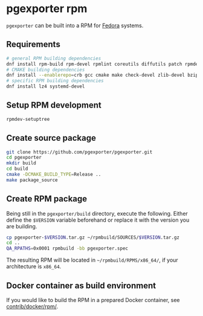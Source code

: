# pgexporter rpm

`pgexporter` can be built into a RPM for [Fedora](https://getfedora.org/) systems.

## Requirements

```sh
# general RPM building dependencies
dnf install rpm-build rpm-devel rpmlint coreutils diffutils patch rpmdevtools chrpath
# CMAKE building dependencies
dnf install --enablerepo=crb gcc cmake make check-devel zlib-devel bzip2-devel lz4-devel libev-devel openssl-devel python3-docutils doxygen libyaml-devel
# specific RPM building dependencies
dnf install lz4 systemd-devel
```

## Setup RPM development

```sh
rpmdev-setuptree
```

## Create source package

```sh
git clone https://github.com/pgexporter/pgexporter.git
cd pgexporter
mkdir build
cd build
cmake -DCMAKE_BUILD_TYPE=Release ..
make package_source
```

## Create RPM package

Being still in the `pgexporter/build` directory, execute the following.
Either define the `$VERSION` variable beforehand or replace it with the version you are building.

```sh
cp pgexporter-$VERSION.tar.gz ~/rpmbuild/SOURCES/$VERSION.tar.gz
cd ..
QA_RPATHS=0x0001 rpmbuild -bb pgexporter.spec
```

The resulting RPM will be located in `~/rpmbuild/RPMS/x86_64/`, if your architecture is `x86_64`.

## Docker container as build environment

If you would like to build the RPM in a prepared Docker container, see [contrib/docker/rpm/](../contrib/docker/rpm/).
